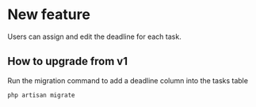 # New feature

Users can assign and edit the deadline for each task.

## How to upgrade from v1

Run the migration command to add a deadline column into the tasks table

```php
php artisan migrate
```
